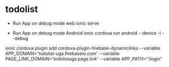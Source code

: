 # todolist
- Run App on debug mode web
ionic serve

- Run App on debug mode Android
ionic cordova run android --device -l --debug


ionic cordova plugin add cordova-plugin-firebase-dynamiclinks --variable APP_DOMAIN='todolist-uga.firebaseio.com' --variable PAGE_LINK_DOMAIN='todolistuga.page.link' --variable APP_PATH="/login"